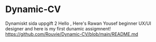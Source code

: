 # Dynamic-CV
Dynamiskt sida uppgift 2
Hello , Here's Rawan Yousef beginner UX/UI designer and here is my first dunamic assigmnent!
https://github.com/Rouvie/Dynamic-CV/blob/main/README.md
